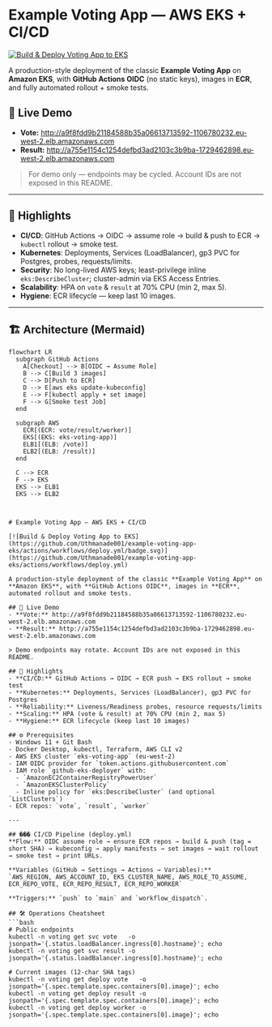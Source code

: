 
# Example Voting App — AWS EKS + CI/CD

[![Build & Deploy Voting App to EKS](https://github.com/Uthmanade001/example-voting-app-eks/actions/workflows/deploy.yml/badge.svg)](https://github.com/Uthmanade001/example-voting-app-eks/actions/workflows/deploy.yml)

A production-style deployment of the classic **Example Voting App** on **Amazon EKS**, with **GitHub Actions OIDC** (no static keys), images in **ECR**, and fully automated rollout + smoke tests.

## 🚀 Live Demo
- **Vote:** http://a9f8fdd9b21184588b35a06613713592-1106780232.eu-west-2.elb.amazonaws.com  
- **Result:** http://a755e1154c1254defbd3ad2103c3b9ba-1729462898.eu-west-2.elb.amazonaws.com

> For demo only — endpoints may be cycled. Account IDs are not exposed in this README.

---

## 🧭 Highlights
- **CI/CD**: GitHub Actions → OIDC → assume role → build & push to ECR → `kubectl` rollout → smoke test.
- **Kubernetes**: Deployments, Services (LoadBalancer), gp3 PVC for Postgres, probes, requests/limits.
- **Security**: No long-lived AWS keys; least-privilege inline `eks:DescribeCluster`; cluster-admin via EKS Access Entries.
- **Scalability**: HPA on `vote` & `result` at 70% CPU (min 2, max 5).
- **Hygiene**: ECR lifecycle — keep last 10 images.

---

## 🏗️ Architecture (Mermaid)
```mermaid
flowchart LR
  subgraph GitHub Actions
    A[Checkout] --> B[OIDC → Assume Role]
    B --> C[Build 3 images]
    C --> D[Push to ECR]
    D --> E[aws eks update-kubeconfig]
    E --> F[kubectl apply + set image]
    F --> G[Smoke test Job]
  end

  subgraph AWS
    ECR[(ECR: vote/result/worker)]
    EKS[(EKS: eks-voting-app)]
    ELB1[(ELB: /vote)]
    ELB2[(ELB: /result)]
  end

  C --> ECR
  F --> EKS
  EKS --> ELB1
  EKS --> ELB2



# Example Voting App — AWS EKS + CI/CD

[![Build & Deploy Voting App to EKS](https://github.com/Uthmanade001/example-voting-app-eks/actions/workflows/deploy.yml/badge.svg)](https://github.com/Uthmanade001/example-voting-app-eks/actions/workflows/deploy.yml)

A production-style deployment of the classic **Example Voting App** on **Amazon EKS**, with **GitHub Actions OIDC**, images in **ECR**, automated rollout and smoke tests.

## 🚀 Live Demo
- **Vote:** http://a9f8fdd9b21184588b35a06613713592-1106780232.eu-west-2.elb.amazonaws.com  
- **Result:** http://a755e1154c1254defbd3ad2103c3b9ba-1729462898.eu-west-2.elb.amazonaws.com

> Demo endpoints may rotate. Account IDs are not exposed in this README.

## 🧭 Highlights
- **CI/CD:** GitHub Actions → OIDC → ECR push → EKS rollout → smoke test  
- **Kubernetes:** Deployments, Services (LoadBalancer), gp3 PVC for Postgres  
- **Reliability:** Liveness/Readiness probes, resource requests/limits  
- **Scaling:** HPA (vote & result) at 70% CPU (min 2, max 5)  
- **Hygiene:** ECR lifecycle (keep last 10 images)

## ⚙️ Prerequisites
- Windows 11 + Git Bash  
- Docker Desktop, kubectl, Terraform, AWS CLI v2  
- AWS EKS cluster `eks-voting-app` (eu-west-2)  
- IAM OIDC provider for `token.actions.githubusercontent.com`  
- IAM role `github-eks-deployer` with:
  - `AmazonEC2ContainerRegistryPowerUser`
  - `AmazonEKSClusterPolicy`
  - Inline policy for `eks:DescribeCluster` (and optional `ListClusters`)
- ECR repos: `vote`, `result`, `worker`

---

## ��� CI/CD Pipeline (deploy.yml)
**Flow:** OIDC assume role → ensure ECR repos → build & push (tag = short SHA) → kubeconfig → apply manifests → set images → wait rollout → smoke test → print URLs.

**Variables (GitHub → Settings → Actions → Variables):**  
`AWS_REGION, AWS_ACCOUNT_ID, EKS_CLUSTER_NAME, AWS_ROLE_TO_ASSUME, ECR_REPO_VOTE, ECR_REPO_RESULT, ECR_REPO_WORKER`

**Triggers:** `push` to `main` and `workflow_dispatch`.

## 🛠️ Operations Cheatsheet
```bash
# Public endpoints
kubectl -n voting get svc vote   -o jsonpath='{.status.loadBalancer.ingress[0].hostname}'; echo
kubectl -n voting get svc result -o jsonpath='{.status.loadBalancer.ingress[0].hostname}'; echo

# Current images (12-char SHA tags)
kubectl -n voting get deploy vote   -o jsonpath='{.spec.template.spec.containers[0].image}'; echo
kubectl -n voting get deploy result -o jsonpath='{.spec.template.spec.containers[0].image}'; echo
kubectl -n voting get deploy worker -o jsonpath='{.spec.template.spec.containers[0].image}'; echo

